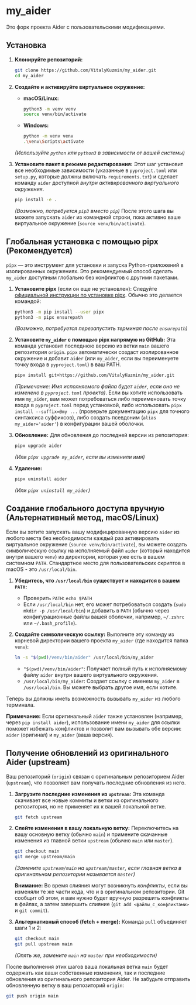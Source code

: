 # my_aider

Это форк проекта Aider с пользовательскими модификациями.

## Установка

1.  **Клонируйте репозиторий:**
    ```bash
    git clone https://github.com/VitalyKuzmin/my_aider.git
    cd my_aider
    ```

2.  **Создайте и активируйте виртуальное окружение:**
    *   **macOS/Linux:**
        ```bash
        python3 -m venv venv
        source venv/bin/activate
        ```
    *   **Windows:**
        ```bash
        python -m venv venv
        .\venv\Scripts\activate
        ```
    *(Используйте `python` или `python3` в зависимости от вашей системы)*

3.  **Установите пакет в режиме редактирования:**
    Этот шаг установит все необходимые зависимости (указанные в `pyproject.toml` или `setup.py`, которые должны включать `requirements.txt`) и сделает команду `aider` доступной *внутри активированного виртуального окружения*.
    ```bash
    pip install -e .
    ```
    *(Возможно, потребуется `pip3` вместо `pip`)*
    После этого шага вы можете запускать `aider` из командной строки, пока активно ваше виртуальное окружение (`source venv/bin/activate`).

## Глобальная установка с помощью pipx (Рекомендуется)

`pipx` — это инструмент для установки и запуска Python-приложений в изолированных окружениях. Это рекомендуемый способ сделать `my_aider` доступным глобально без конфликтов с другими пакетами.

1.  **Установите pipx** (если он еще не установлен):
    Следуйте [официальной инструкции по установке pipx](https://pipx.pypa.io/stable/installation/). Обычно это делается командой:
    ```bash
    python3 -m pip install --user pipx
    python3 -m pipx ensurepath
    ```
    *(Возможно, потребуется перезапустить терминал после `ensurepath`)*

2.  **Установите `my_aider` с помощью pipx напрямую из GitHub:**
    Эта команда установит последнюю версию из ветки `main` вашего репозитория `origin`. `pipx` автоматически создаст изолированное окружение и добавит `aider` (или `my_aider`, если вы переименуете точку входа в `pyproject.toml`) в ваш PATH.
    ```bash
    pipx install git+https://github.com/VitalyKuzmin/my_aider.git
    ```
    *(Примечание: Имя исполняемого файла будет `aider`, если оно не изменено в `pyproject.toml` проекта)*. Если вы хотите использовать имя `my_aider`, вам может потребоваться либо переименовать точку входа в `pyproject.toml` перед установкой, либо использовать `pipx install --suffix=@my ...` (проверьте документацию `pipx` для точного синтаксиса суффиксов), либо создать псевдоним (`alias my_aider='aider'`) в конфигурации вашей оболочки.

3.  **Обновление:**
    Для обновления до последней версии из репозитория:
    ```bash
    pipx upgrade aider
    ```
    *(Или `pipx upgrade my_aider`, если вы изменили имя)*

4.  **Удаление:**
    ```bash
    pipx uninstall aider
    ```
    *(Или `pipx uninstall my_aider`)*

## Создание глобального доступа вручную (Альтернативный метод, macOS/Linux)

Если вы хотите запускать вашу модифицированную версию `aider` из любого места без необходимости каждый раз активировать виртуальное окружение (`source venv/bin/activate`), вы можете создать символическую ссылку на исполняемый файл `aider` (который находится внутри вашего `venv`) из директории, которая уже есть в вашем системном `PATH`. Стандартное место для пользовательских скриптов в macOS - это `/usr/local/bin`.

1.  **Убедитесь, что `/usr/local/bin` существует и находится в вашем `PATH`:**
    *   Проверить `PATH`: `echo $PATH`
    *   Если `/usr/local/bin` нет, его может потребоваться создать (`sudo mkdir -p /usr/local/bin`) и добавить в `PATH` (обычно через конфигурационные файлы вашей оболочки, например, `~/.zshrc` или `~/.bash_profile`).

2.  **Создайте символическую ссылку:**
    Выполните эту команду из корневой директории вашего проекта `my_aider` (где находится папка `venv`):
    ```bash
    ln -s "$(pwd)/venv/bin/aider" /usr/local/bin/my_aider
    ```
    *   `"$(pwd)/venv/bin/aider"`: Получает полный путь к исполняемому файлу `aider` внутри вашего виртуального окружения.
    *   `/usr/local/bin/my_aider`: Создает ссылку с именем `my_aider` в `/usr/local/bin`. Вы можете выбрать другое имя, если хотите.

Теперь вы должны иметь возможность вызывать `my_aider` из любого терминала.

**Примечание:** Если оригинальный `aider` также установлен (например, через `pip install aider`), использование имени `my_aider` для ссылки поможет избежать конфликтов и позволит вам вызывать обе версии: `aider` (оригинал) и `my_aider` (ваша версия).

## Получение обновлений из оригинального Aider (upstream)

Ваш репозиторий (`origin`) связан с оригинальным репозиторием Aider (`upstream`), что позволяет вам получать последние обновления из него.

1.  **Загрузите последние изменения из `upstream`:**
    Эта команда скачивает все новые коммиты и ветки из оригинального репозитория, но не применяет их к вашей локальной ветке.
    ```bash
    git fetch upstream
    ```

2.  **Слейте изменения в вашу локальную ветку:**
    Переключитесь на вашу основную ветку (обычно `main`) и примените скачанные изменения из главной ветки `upstream` (обычно `main` или `master`).
    ```bash
    git checkout main
    git merge upstream/main
    ```
    *(Замените `upstream/main` на `upstream/master`, если главная ветка в оригинальном репозитории называется `master`)*

    **Внимание:** Во время слияния могут возникнуть *конфликты*, если вы изменяли те же части кода, что и в оригинальном репозитории. Git сообщит об этом, и вам нужно будет вручную разрешить конфликты в файлах, а затем завершить слияние (`git add <файлы_с_конфликтами>` и `git commit`).

3.  **Альтернативный способ (fetch + merge):**
    Команда `pull` объединяет шаги 1 и 2:
    ```bash
    git checkout main
    git pull upstream main
    ```
    *(Опять же, замените `main` на `master` при необходимости)*

После выполнения этих шагов ваша локальная ветка `main` будет содержать как ваши собственные изменения, так и последние обновления из оригинального репозитория Aider. Не забудьте отправить обновленную ветку в ваш репозиторий `origin`:
```bash
git push origin main
```
